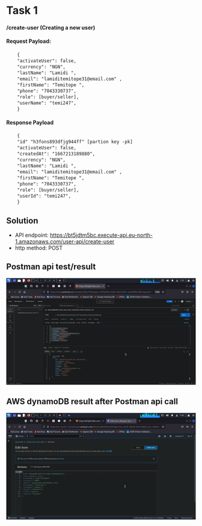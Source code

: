 # Task 1
#### /create-user (Creating a new user)
#### Request Payload:
```
    {
    "activateUser": false,
    "currency": "NGN",
    "lastName": "Lamidi ",
    "email": "lamiditemitope31@email.com" ,
    "firstName": "Temitope ",
    "phone": "7043330737",
    "role": [buyer/seller],
    "userName": "temi247",
    }
```
#### Response Payload
```
    {
    "id" "h3fons893dfjg944ff" [partion key -pk]
    "activateUser": false,
    "createdAt": "1667213189880",
    "currency": "NGN",
    "lastName": "Lamidi ",
    "email": "lamiditemitope31@email.com" ,
    "firstName": "Temitope ",
    "phone": "7043330737",
    "role": [buyer/seller],
    "userId": "temi247",
    }
```

## Solution
* API endpoint: https://bt5jdtm5bc.execute-api.eu-north-1.amazonaws.com/user-api/create-user
* http method: POST

## Postman api test/result
<img src="https://github.com/Toby16/Tinkoko_tech_int_test-solution/blob/main/task_1/assets/postman_test_image.png" alt="postman test image">

## AWS dynamoDB result after Postman api call
<img src="https://github.com/Toby16/Tinkoko_tech_int_test-solution/blob/main/task_1/assets/aws_test_result_image.png" alt="aws dynamoDB result image">
